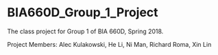 # BIA660D_Group_1_Project
The class project for Group 1 of BIA 660D, Spring 2018.

Project Members: Alec Kulakowski, He Li, Ni Man, Richard Roma, Xin Lin
